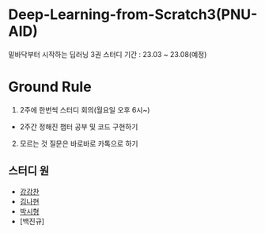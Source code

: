 # Deep-Learning-from-Scratch3(PNU-AID)
밑바닥부터 시작하는 딥러닝 3권 스터디
기간 : 23.03 ~ 23.08(예정)

# Ground Rule
1. 2주에 한번씩 스터디 회의(월요일 오후 6시~)
  - 2주간 정해진 챕터 공부 및 코드 구현하기
2. 모르는 것 질문은 바로바로 카톡으로 하기

## 스터디 원
- [강감찬](https://github.com/gsgh3016)
- [김나현](https://github.com/NaHyeon520)
- [박시형](https://github.com/sihyeong671)
- [백진규]
